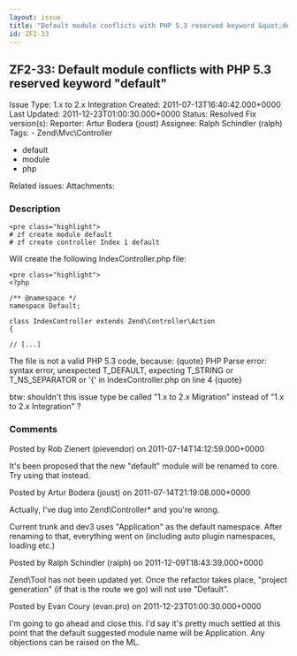 ```yaml
---
layout: issue
title: "Default module conflicts with PHP 5.3 reserved keyword &quot;default&quot;"
id: ZF2-33
---
```


ZF2-33: Default module conflicts with PHP 5.3 reserved keyword "default"
------------------------------------------------------------------------

 Issue Type: 1.x to 2.x Integration Created: 2011-07-13T16:40:42.000+0000 Last Updated: 2011-12-23T01:00:30.000+0000 Status: Resolved Fix version(s): 
 Reporter:  Artur Bodera (joust)  Assignee:  Ralph Schindler (ralph)  Tags: - Zend\\Mvc\\Controller
- default
- module
- php
 
 Related issues: 
 Attachments: 
### Description

 
    <pre class="highlight">
    # zf create module default
    # zf create controller Index 1 default


Will create the following IndexController.php file:

 
    <pre class="highlight">
    <?php
    
    /** @namespace */
    namespace Default;
    
    class IndexController extends Zend\Controller\Action
    {
    
    // [...]


The file is not a valid PHP 5.3 code, because: {quote} PHP Parse error: syntax error, unexpected T\_DEFAULT, expecting T\_STRING or T\_NS\_SEPARATOR or '{' in IndexController.php on line 4 {quote}

btw: shouldn't this issue type be called "1.x to 2.x Migration" instead of "1.x to 2.x Integration" ?

 

 

### Comments

Posted by Rob Zienert (pievendor) on 2011-07-14T14:12:59.000+0000

It's been proposed that the new "default" module will be renamed to core. Try using that instead.

 

 

Posted by Artur Bodera (joust) on 2011-07-14T21:19:08.000+0000

Actually, I've dug into Zend\\Controller\* and you're wrong.

Current trunk and dev3 uses "Application" as the default namespace. After renaming to that, everything went on (including auto plugin namespaces, loading etc.)

 

 

Posted by Ralph Schindler (ralph) on 2011-12-09T18:43:39.000+0000

Zend\\Tool has not been updated yet. Once the refactor takes place, "project generation" (if that is the route we go) will not use "Default".

 

 

Posted by Evan Coury (evan.pro) on 2011-12-23T01:00:30.000+0000

I'm going to go ahead and close this. I'd say it's pretty much settled at this point that the default suggested module name will be Application. Any objections can be raised on the ML.

 

 